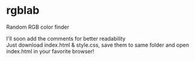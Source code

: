 # rgblab
Random RGB color finder
  
I'll soon add the comments for better readability  
Just download index.html & style.css, save them to same folder and open index.html in your favorite browser!
